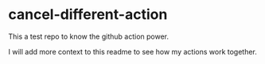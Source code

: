 # cancel-different-action

This a test repo to know the github action power.

I will add more context to this readme to see how my actions work together.
